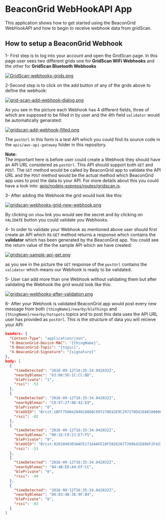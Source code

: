 # BeaconGrid WebHookAPI App
This application shows how to get started using the BeaconGrid WebHookAPI
and how to begin to receive webhook data from gridScan.


## How to setup a BeaconGrid Webhook

1- First step is to log into your account and open the GridScan page.
In this page user sees two different grids one for **GridScan WiFi Webhooks**
and the other for **GridScan Bluetooth Webhooks**

[![GridScan-webhooks-grids.png](https://s13.postimg.org/llvatoj3r/Grid_Scan_webhooks_grids.png)](https://postimg.org/image/ama3i2soj/)

2-Second step is to click on the add button of any of the grids above to define the webhook:

[![grid-scan-add-webhook-dialog.png](https://s3.postimg.org/7wanzslxv/grid_scan_add_webhook_dialog.png)](https://postimg.org/image/xf30ct5hr/)

As you see in the picture each Webhook has 4 different fields, three of which
are supposed to be filled in by user and the 4th field `validator` would be automatically genarated:

[![gridscan-add-webhook-filled.png](https://s15.postimg.org/5h5aut6ej/gridscan_add_webhook_filled.png)](https://postimg.org/image/5h5aut6ef/)

The `postUrl` in this form is a test API which you could find its source code in the `apis/aws-api-gateway` folder in this repository.

**Note:**  
The important here is before user could create a Webhook they should have an API URL considered as `postUrl`.
This API should support both `GET` and `POST`. The `GET` method would be called by BeaconGrid app to validate the API URL and the `POST` method would be the actual method which BeaconGrid app uses to post the data to your API.
For more details about this you could have a look into: [apis/nodejs-express/routes/gridscan.js](https://github.com/BeaconGrid/webhook-api-app/blob/master/apis/nodejs-express/routes/gridscan.js).

3- After adding the Webhook the grid would look like this:

[![gridscan-webhooks-grid-new-webhook.png](https://s22.postimg.org/mpdrgc9zl/gridscan_webhooks_grid_new_webhook.png)](https://postimg.org/image/5ouv7nwy5/)

By clicking on `show` link you would see the secret and by clicking on `VALIDATE` button you could validate you Webhooks.

4- In order to validate your Webhook as mentioned above user should first create an API which its `GET` method returns a response which contains the **validator** which has been generated by the BeaconGrid app. You could see the return value of the the sample API which we have created:

[![gridscan-sample-api-get.png](https://s9.postimg.org/m8yzj81cv/gridscan_sample_api_get.png)](https://postimg.org/image/o0rye4kpn/)

as you see in the picture the `GET` response of the `postUrl` contains the `validator` which means our Webhook is ready to be validated.

5- User can add more than one Webhook without validating them but after validating the Webhook the grid would look like this:

[![gridscan-webhooks-after-validation.png](https://s17.postimg.org/bw8k9ejen/gridscan_webhooks_after_validation.png)](https://postimg.org/image/jc7tv773v/)

6- After your Webhook is validated BeaconGrid app would post every new  message from both `{thingName}/nearby/bleThings` and `{thingName}/nearby/hotspots` topics and to post this data uses the API URL user has provided as `postUrl`. This is the structure of data you will recieve your API:

```json
headers: {
  "Content-Type": "application/json",
  "X-BeaconGrid-Device-MAC": "{thingName}",
  "X-BeaconGrid-Topic": "{topic}",
  "X-BeaconGrid-Signature": "{signature}"
},
body: [
  {
    "timeDetected": "2016-09-12T16:35:34.042032Z",
    "nearbyBlemac": "63:08:56:1C:CC:BD",
    "blePrivate": "1",
    "rssi": -53
  },
  {
    "timeDetected": "2016-09-12T16:35:34.042032Z",
    "nearbyBlemac": "C0:97:27:0D:42:E9",
    "blePrivate": "0",
    "bleUUID": "Brcst:1BFF75004204018060C097270D42E9C297270D42E801000000000000",
    "rssi": -82
  },
  {
    "timeDetected": "2016-09-12T16:35:34.042032Z",
    "nearbyBlemac": "00:1E:C0:21:E7:F5",
    "blePrivate": "0",
    "bleUUID": "Brcst:0201040303AAFE1716AAFE10F50262677269642E696F2F4335767275533865",
    "rssi": -53
  },
  {
    "timeDetected": "2016-09-12T16:35:34.042032Z",
    "nearbyBlemac": "04:4B:ED:A4:EF:CC",
    "blePrivate": "0",
    "rssi": -49
  },
  {
    "timeDetected": "2016-09-12T16:35:34.042032Z",
    "nearbyBlemac": "D0:03:4B:3E:9F:B4",
    "blePrivate": "0",
    "rssi": -83
  }
]
```

